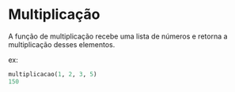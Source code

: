 # Multiplicação

A função de multiplicação recebe uma lista de números e retorna a multiplicação desses elementos.

ex:
```python
multiplicacao(1, 2, 3, 5)
150
```